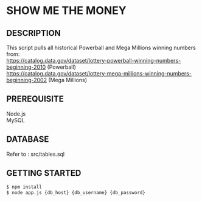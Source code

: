# SHOW ME THE MONEY

## DESCRIPTION
This script pulls all historical Powerball and Mega Millions winning numbers from:<br />
https://catalog.data.gov/dataset/lottery-powerball-winning-numbers-beginning-2010 (Powerball)<br />
https://catalog.data.gov/dataset/lottery-mega-millions-winning-numbers-beginning-2002 (Mega Millions)<br />

## PREREQUISITE
Node.js<br />
MySQL

## DATABASE
Refer to : src/tables.sql

## GETTING STARTED
```bash
$ npm install
$ node app.js {db_host} {db_username} {db_password}
```
